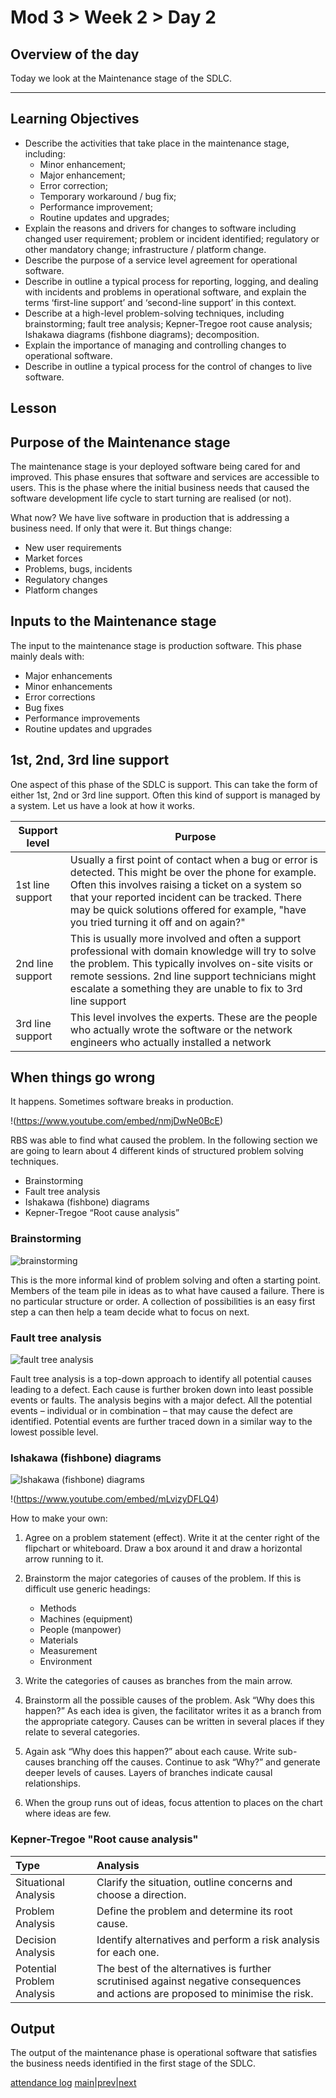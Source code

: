 # Mod 3 > Week 2 > Day 2

## Overview of the day

Today we look at the Maintenance stage of the SDLC.

----

## Learning Objectives

* Describe the activities that take place in the maintenance stage, including:
    - Minor enhancement;
    - Major enhancement;
    - Error correction;
    - Temporary workaround / bug fix;
    - Performance improvement;
    - Routine updates and upgrades;
* Explain the reasons and drivers for changes to software including changed user
requirement; problem or incident identified; regulatory or other mandatory change;
infrastructure / platform change.
* Describe the purpose of a service level agreement for operational software.
* Describe in outline a typical process for reporting, logging, and dealing with
incidents and problems in operational software, and explain the terms ‘first-line
support’ and ‘second-line support’ in this context.
* Describe at a high-level problem-solving techniques, including brainstorming; fault
tree analysis; Kepner-Tregoe root cause analysis; Ishakawa diagrams (fishbone
diagrams); decomposition.
* Explain the importance of managing and controlling changes to operational
software.
* Describe in outline a typical process for the control of changes to live software.

## Lesson

## Purpose of the Maintenance stage

The maintenance stage is your deployed software being cared for and improved. This phase ensures that software and services are accessible to users. This is the phase where the initial business needs that caused the software development life cycle to start turning are realised (or not).


What now? We have live software in production that is addressing a business need. If only that were it. But things change:

*   New user requirements
*   Market forces
*   Problems, bugs, incidents
*   Regulatory changes
*   Platform changes

## Inputs to the Maintenance stage

The input to the maintenance stage is production software. This phase mainly deals with:

*   Major enhancements
*   Minor enhancements
*   Error corrections
*   Bug fixes
*   Performance improvements
*   Routine updates and upgrades

## 1st, 2nd, 3rd line support

One aspect of this phase of the SDLC is support. This can take the form of either 1st, 2nd or 3rd line support. Often this kind of support is managed by a system. Let us have a look at how it works.

|**Support level**|**Purpose**|
|---------------------------|-------------------------|
|1st line support|Usually a first point of contact when a bug or error is detected. This might be over the phone for example. Often this involves raising a ticket on a system so that your reported incident can be tracked. There may be quick solutions offered for example, "have you tried turning it off and on again?"|
|2nd line support|This is usually more involved and often a support professional with domain knowledge will try to solve the problem. This typically involves on-site visits or remote sessions. 2nd line support technicians might escalate a something they are unable to fix to 3rd line support|
|3rd line support|This level involves the experts. These are the people who actually wrote the software or the network engineers who actually installed a network|

## When things go wrong

It happens. Sometimes software breaks in production.

!(https://www.youtube.com/embed/nmjDwNe0BcE)

RBS was able to find what caused the problem. In the following section we are going to learn about 4 different kinds of structured problem solving techniques.

*   Brainstorming
*   Fault tree analysis
*   Ishakawa (fishbone) diagrams
*   Kepner-Tregoe “Root cause analysis”

### Brainstorming

![brainstorming](https://user-images.githubusercontent.com/4499581/80510926-4e87fa00-8973-11ea-8aca-7d5911bd402e.png)

This is the more informal kind of problem solving and often a starting point. Members of the team pile in ideas as to what have caused a failure. There is no particular structure or order. A collection of possibilities is an easy first step a can then help a team decide what to focus on next.

### Fault tree analysis

![fault tree analysis](https://user-images.githubusercontent.com/4499581/80510929-50ea5400-8973-11ea-9be6-3525b691e373.png)

Fault tree analysis is a top-down approach to identify all potential causes leading to a defect. Each cause is further broken down into least possible events or faults. The analysis begins with a major defect. All the potential events – individual or in combination – that may cause the defect are identified. Potential events are further traced down in a similar way to the lowest possible level.

### Ishakawa (fishbone) diagrams

![Ishakawa (fishbone) diagrams](https://user-images.githubusercontent.com/4499581/80510935-534cae00-8973-11ea-9843-db6da42e890b.png)

!(https://www.youtube.com/embed/mLvizyDFLQ4)

How to make your own:

1.  Agree on a problem statement (effect). Write it at the center right of the flipchart or whiteboard. Draw a box around it and draw a horizontal arrow running to it.
2.  Brainstorm the major categories of causes of the problem. If this is difficult use generic headings:

     *   Methods
     *   Machines (equipment)
     *   People (manpower)
     *   Materials
     *   Measurement
     *   Environment

1.  Write the categories of causes as branches from the main arrow.
2.  Brainstorm all the possible causes of the problem. Ask “Why does this happen?” As each idea is given, the facilitator writes it as a branch from the appropriate category. Causes can be written in several places if they relate to several categories.
3.  Again ask “Why does this happen?” about each cause. Write sub-causes branching off the causes. Continue to ask “Why?” and generate deeper levels of causes. Layers of branches indicate causal relationships.
4.  When the group runs out of ideas, focus attention to places on the chart where ideas are few.

### Kepner-Tregoe "Root cause analysis"

|Type|Analysis|
|:---|:-------|
Situational Analysis|Clarify the situation, outline concerns and choose a direction.
Problem Analysis|Define the problem and determine its root cause.
Decision Analysis|Identify alternatives and perform a risk analysis for each one.
Potential Problem Analysis|The best of the alternatives is further scrutinised against negative consequences and actions are proposed to minimise the risk.


## Output

The output of the maintenance phase is operational software that satisfies the business needs identified in the first stage of the SDLC.


[attendance log](https://platform.multiverse.io/apprentice/attendance-log/204)
[main](/swe)|[prev](/swe/mod3/wk2/day1.html)|[next](/swe/mod3/wk2/day3.html)